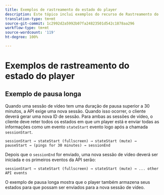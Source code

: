 ```yaml
---
title: Exemplos de rastreamento do estado do player
description: Este tópico inclui exemplos do recurso de Rastreamento do estado do player.
translation-type: tm+mt
source-git-commit: 1c2992d2a5992b07fa24823501d542c1878aa296
workflow-type: tm+mt
source-wordcount: '119'
ht-degree: 100%

---
```



# Exemplos de rastreamento do estado do player


## Exemplo de pausa longa

Quando uma sessão de vídeo tem uma duração de pausa superior a 30 minutos, a API exige uma nova sessão. Quando isso ocorrer, o cliente deverá gerar uma nova ID de sessão. Para ambas as sessões de vídeo, o cliente deve reter todos os estados em que um player está e enviar todas as informações como um evento `stateStart` evento logo após a chamada `sessionStart`.

`sessionStart → stateStart (fullscreen) → stateStart (mute) → pauseStart → (pings for 30 minutes) → sessionEnd
`

Depois que o `sessionEnd` for enviado, uma nova sessão de vídeo deverá ser iniciada e os primeiros eventos da API serão:

`sessionStart → stateStart (fullscreen) → stateStart (mute) → ... other API events`

O exemplo de pausa longa mostra que o player também armazena seus estados para que possam ser enviados para a nova sessão de vídeo.
